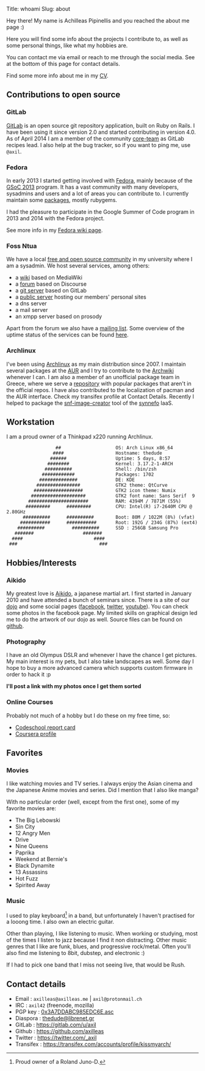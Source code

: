 Title: whoami
Slug: about

Hey there! My name is Achilleas Pipinellis and you reached the about me page :)

Here you will find some info about the projects I contribute to, as well as
some personal things, like what my hobbies are.

You can contact me via email or reach to me through the social media. See at
the bottom of this page for contact details.

Find some more info about me in my [CV]({filename}/files/CV_Achilleas_Pipinellis.pdf).

## Contributions to open source

### GitLab
[GitLab][gl-site] is an open source git repository application, built on
Ruby on Rails. I have been using it since version 2.0 and started
contributing in version 4.0.
As of April 2014 I am a member of the community [core-team][] as GitLab
recipes lead. I also help at the bug tracker, so if you want to ping me,
use `@axil`.

### Fedora
In early 2013 I started getting involved with [Fedora][], mainly because
of the [GSoC 2013](|filename|/posts/en/2013-04-07-bringing-gitlab-to-fedora.md) program.
It has a vast community with many developers, sysadmins and users and a lot
of areas you can contribute to.
I currently maintain some [packages][fedora-pkgdb], mostly rubygems.

I had the pleasure to participate in the Google Summer of Code program
in 2013 and 2014 with the Fedora project.

See more info in my [Fedora wiki page][].

### Foss Ntua
We have a local [free and open source community][foss] in my university
where I am a sysadmin. We host several services, among others:

  - a [wiki][] based on MediaWiki
  - a [forum][] based on Discourse
  - a [git server][] based on GitLab
  - a [public server][animal] hosting our members' personal sites
  - a dns server
  - a mail server
  - an xmpp server based on prosody

Apart from the forum we also have a [mailing list][].
Some overview of the uptime status of the services can be found [here][upscuits].

### Archlinux
I've been using [Archlinux][] as my main distribution since 2007.
I maintain several packages at the [AUR][] and I try to contribute to the
[Archwiki][] whenever I can. I am also a member of an unofficial package
team in Greece, where we serve a [repository][archlinuxgr] with popular packages that
aren't in the official repos. I have also contributed to the localization
of pacman and the AUR interface. Check my transifex profile at Contact Details.
Recently I helped to package the [snf-image-creator][snf-arch] tool of
the [synnefo][] IaaS.

## Workstation

I am a proud owner of a Thinkpad x220 running Archlinux.


```
                  ##                    OS: Arch Linux x86_64
                 ####                   Hostname: thedude
                ######                  Uptime: 5 days, 8:57
               ########                 Kernel: 3.17.2-1-ARCH
              ##########                Shell: /bin/zsh
             ############               Packages: 1702
            ##############              DE: KDE
           ################             GTK2 theme: QtCurve
          ##################            GTK2 icon theme: Numix
         ####################           GTK2 font name: Sans Serif  9
        ######################          RAM: 4394M / 7871M (55%)
       #########      #########         CPU: Intel(R) i7-2640M CPU @ 2.80GHz
      ##########      ##########        Boot: 80M / 1022M (8%) (vfat)
     ###########      ###########       Root: 192G / 234G (87%) (ext4)
    ##########          ##########      SSD : 256GB Samsung Pro
   #######                  #######
  ####                          ####
 ###                              ###

```

## Hobbies/Interests

### Aikido
My greatest love is [Aikido][], a japanese martial art. I first started in
January 2010 and have attended a bunch of seminars since. There is a
site of our [dojo][tokaidogr] and some social pages ([facebook][fb-tok],
[twitter][twit-tok], [youtube][yt-tok]). You can check some photos in the
facebook page. My limited skills on graphical design led me to do the artwork of
our dojo as well. Source files can be found on [github][tokaido-artwork].

### Photography
I have an old Olympus DSLR and whenever I have the chance I get pictures.
My main interest is my pets, but I also take landscapes as well. Some day
I hope to buy a more advanced camera which supports custom firmware in
order to hack it :p

**I'll post a link with my photos once I get them sorted**

### Online Courses

Probably not much of a hobby but I do these on my free time, so:

- [Codeschool report card][codeschool]
- [Coursera profile][coursera]

## Favorites

### Movies

I like watching movies and TV series. I always enjoy the Asian cinema and
the Japanese Anime movies and series. Did I mention that I also like manga?

With no particular order (well, except from the first one), some of my
favorite movies are:

  - The Big Lebowski
  - Sin City
  - 12 Angry Men
  - Drive
  - Nine Queens
  - Paprika
  - Weekend at Bernie's
  - Black Dynamite
  - 13 Assassins
  - Hot Fuzz
  - Spirited Away

### Music

I used to play keyboard[^keyboard] in a band, but unfortunately I haven't
practised for a looong time. I also own an electric guitar.

Other than playing, I like listening to music. When working or studying,
most of the times I listen to jazz because I find it non distracting.
Other music genres that I like are funk, blues, and progressive rock/metal.
Often you'll also find me listening to 8bit, dubstep, and electronic :)

If I had to pick one band that I miss not seeing live, that would be Rush.

## Contact details
- Email       : `axilleas@axilleas.me` | `axil@protonmail.ch`
- IRC         : `axil42` (freenode, mozilla)
- PGP key     : [0x3A7DDABC985EDC6E.asc]({filename}/files/0x3A7DDABC985EDC6E.asc)
- Diaspora    : [thedude@librenet.gr](https://librenet.gr/people/089b758047580132f8c70093634e36ae)
- GitLab      : <https://gitlab.com/u/axil>
- Github      : <https://github.com/axilleas>
- Twitter     : <https://twitter.com/_axil>
- Transifex   : <https://transifex.com/accounts/profile/kissmyarch/>

[^keyboard]: Proud owner of a Roland Juno-D.

[codeschool]: http://www.codeschool.com/users/axil
[coursera]: https://www.coursera.org/user/i/e06596beaed7e29b9557eb5c2bb94b73
[snf-arch]: http://www.synnefo.org/docs/snf-image-creator/latest/install.html#arch-linux
[semfe]: http://semfe.ntua.gr "School of Applied Mathematical and Physical Sciences"
[ntua]: http://ntua.gr "National Technical University of Athens"
[foss]: https://foss.ntua.gr
[wiki]: https://foss.ntua.gr/wiki
[forum]: https://talk.foss.ntua.gr/
[git server]: https://git.foss.ntua.gr/
[upscuits]: https://fossuptime.herokuapp.com/
[mailing list]: https://lists.ntua.gr/mailman/listinfo/foss-general
[animal]: https://animal.foss.ntua.gr
[animal-axil]: https://animal.foss.ntua.gr/~axil
[Archlinux]: https://archlinux.org
[AUR]: https://aur.archlinux.org/packages/?SeB=m&K=axil42 "Packages I maintain at Arch User Repository"
[Archwiki]: https://wiki.archlinux.org/index.php/Special:Contributions/Maevius "My contributions to the Archwiki"
[archlinuxgr]: http://archlinuxgr.tiven.org/archlinux/
[Fedora]: http://fedoraproject.org
[fedora-pkgdb]: https://admin.fedoraproject.org/pkgdb/packager/axilleas/ "My packages at Fedora"
[Aikido]: https://en.wikipedia.org/wiki/Aikido "Aikido at Wikipedia"
[tokaidogr]: https://tokaido.gr "Aikido Tokaido Dojo"
[fb-tok]: https://facebook.com/tokaidogr
[twit-tok]: https://twitter.com/tokaidogr
[yt-tok]: https://youtube.com/tokaidogr
[tokaido-photos]: https://www.facebook.com/tokaidogr/photos_stream
[tokaido-artwork]: https://github.com/tokaidogr/artwork
[synnefo]: http://www.synnefo.org/
[gl-site]: https://about.gitlab.com/blog/ "GitLab home page"
[core-team]: https://about.gitlab.com/core-team/ "GitLab core-team"
[Fedora wiki page]: https://fedoraproject.org/wiki/User:Axilleas
